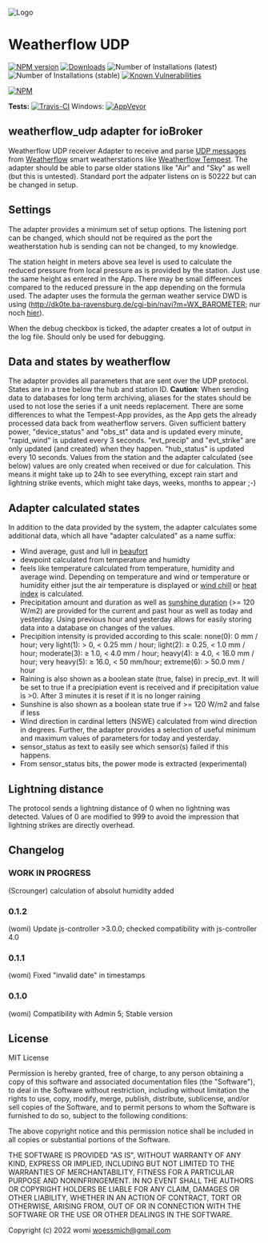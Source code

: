 ![Logo](admin/weatherflow_udp.png)
# Weatherflow UDP



[![NPM version](http://img.shields.io/npm/v/iobroker.weatherflow_udp.svg)](https://www.npmjs.com/package/iobroker.weatherflow_udp)
[![Downloads](https://img.shields.io/npm/dm/iobroker.weatherflow_udp.svg)](https://www.npmjs.com/package/iobroker.weatherflow_udp)
![Number of Installations (latest)](http://iobroker.live/badges/weatherflow_udp-installed.svg)
![Number of Installations (stable)](http://iobroker.live/badges/weatherflow_udp-stable.svg)
[![Known Vulnerabilities](https://snyk.io/test/github/woessmich/ioBroker.weatherflow_udp/badge.svg)](https://snyk.io/test/github/woessmich/ioBroker.weatherflow_udp)

[![NPM](https://nodei.co/npm/iobroker.weatherflow_udp.png?downloads=true)](https://nodei.co/npm/iobroker.weatherflow_udp/)

**Tests:**
[![Travis-CI](http://img.shields.io/travis/woessmich/ioBroker.weatherflow_udp/master.svg)](https://travis-ci.com/github/woessmich/ioBroker.weatherflow_udp)
Windows: [![AppVeyor](https://ci.appveyor.com/api/projects/status/github/woessmich/ioBroker.weatherflow_udp?branch=master&svg=true)](https://ci.appveyor.com/project/woessmich/iobroker-weatherflow-udp)


## weatherflow_udp adapter for ioBroker

Weatherflow UDP receiver
Adapter to receive and parse [UDP messages](https://weatherflow.github.io/Tempest/api/udp/v143/) from [Weatherflow](www.weatherflow.com) smart weatherstations like [Weatherflow Tempest](https://weatherflow.com/tempest-weather-system/).
The adapter should be able to parse older stations like "Air" and "Sky" as well (but this is untested).
Standard port the adpater listens on is 50222 but can be changed in setup.

## Settings
The adapter provides a minimum set of setup options.
The listening port can be changed, which should not be required as the port the weatherstation hub is sending can not be changed, to my knowledge.

The station height in meters above sea level is used to calculate the reduced pressure from local pressure as is provided by the station. Just use the same height as entered in the App. There may be small differences compared to the reduced pressure in the app depending on the formula used. The adapter uses the formula the german weather service DWD is using (http://dk0te.ba-ravensburg.de/cgi-bin/navi?m=WX_BAROMETER; nur noch [hier](https://www.symcon.de/forum/threads/6480-Relativen-Luftdruck-aus-absoluten-Luftdruck-errechnen)).

When the debug checkbox is ticked, the adapter creates a lot of output in the log file. Should only be used for debugging.

## Data and states by weatherflow
The adapter provides all parameters that are sent over the UDP protocol.
States are in a tree below the hub and station ID. <b>Caution</b>: When sending data to databases for long term archiving, aliases for the states should be used to not lose the series if a unit needs replacement.
There are some differences to what the Tempest-App provides, as the App gets the already processed data back from weatherflow servers.
Given sufficient battery power, "device_status" and "obs_st" data and is updated every minute, "rapid_wind" is updated every 3 seconds.
"evt_precip" and "evt_strike" are only updated (and created) when they happen.
"hub_status" is updated every 10 seconds.
Values from the station and the adapter calculated (see below) values are only created when received or due for calculation. This means it might take up to 24h to see everything, except rain start and lightning strike events, which might take days, weeks, months to appear ;-)

## Adapter calculated states
In addition to the data provided by the system, the adapter calculates some additional data, which all have "adapter calculated" as a name suffix:
- Wind average, gust and lull in [beaufort](https://en.wikipedia.org/wiki/Beaufort_scale)
- dewpoint calculated from temperature and humidty
- feels like temperature calculated from temperature, humidity and average wind. Depending on temperature and wind or temperature or humidity either jsut the air temperature is displayed or [wind chill](https://en.wikipedia.org/wiki/Wind_chill) or [heat index](https://en.wikipedia.org/wiki/Heat_index) is calculated.
- Precipitation amount and duration as well as [sunshine duration](https://en.wikipedia.org/wiki/Sunshine_duration) (>= 120 W/m2) are provided for the current and past hour as well as today and yesterday. Using previous hour and yesterday allows for easily storing data into a database on changes of the values.
- Precipition intensity is provided according to this scale: none(0): 0 mm / hour; very light(1): > 0, < 0.25 mm / hour; light(2): ≥ 0.25, < 1.0 mm / hour; moderate(3): ≥ 1.0, < 4.0 mm / hour;  heavy(4): ≥ 4.0, < 16.0 mm / hour; very heavy(5): ≥ 16.0, < 50 mm/hour; extreme(6): > 50.0 mm / hour
- Raining is also shown as a boolean state (true, false) in precip_evt. It will be set to true if a precipiation event is received and if precipitation value is >0. After 3 minutes it is reset if it is no longer raining
- Sunshine is also shown as a boolean state true if >= 120 W/m2 and false if less 
- Wind direction in cardinal letters (NSWE) calculated from wind direction in degrees.
Further, the adapter provides a selection of useful minimum and maximum values of parameters for today and yesterday.
- sensor_status as text to easily see which sensor(s) failed if this happens.
- From sensor_status bits, the power mode is extracted (experimental)

## Lightning distance
The protocol sends a lightning distance of 0 when no lightning was detected. Values of 0 are modified to 999 to avoid the impression that lightning strikes are directly overhead.

## Changelog

### __WORK IN PROGRESS__ 
(Scrounger) calculation of absolut humidity added

### 0.1.2
(womi) Update js-controller >3.0.0; checked compatibility with js-controller 4.0 
### 0.1.1
(womi) Fixed "invalid date" in timestamps 
### 0.1.0
(womi) Compatibility with Admin 5; Stable version 

## License
MIT License

Permission is hereby granted, free of charge, to any person obtaining a copy
of this software and associated documentation files (the "Software"), to deal
in the Software without restriction, including without limitation the rights
to use, copy, modify, merge, publish, distribute, sublicense, and/or sell
copies of the Software, and to permit persons to whom the Software is
furnished to do so, subject to the following conditions:

The above copyright notice and this permission notice shall be included in all
copies or substantial portions of the Software.

THE SOFTWARE IS PROVIDED "AS IS", WITHOUT WARRANTY OF ANY KIND, EXPRESS OR
IMPLIED, INCLUDING BUT NOT LIMITED TO THE WARRANTIES OF MERCHANTABILITY,
FITNESS FOR A PARTICULAR PURPOSE AND NONINFRINGEMENT. IN NO EVENT SHALL THE
AUTHORS OR COPYRIGHT HOLDERS BE LIABLE FOR ANY CLAIM, DAMAGES OR OTHER
LIABILITY, WHETHER IN AN ACTION OF CONTRACT, TORT OR OTHERWISE, ARISING FROM,
OUT OF OR IN CONNECTION WITH THE SOFTWARE OR THE USE OR OTHER DEALINGS IN THE
SOFTWARE.

Copyright (c) 2022 womi <woessmich@gmail.com>

